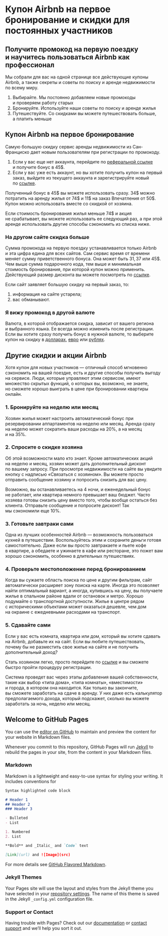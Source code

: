 # Купон Airbnb на первое бронирование и скидки для постоянных участников

## Получите промокод на первую поездку и научитесь пользоваться Airbnb как профессионал

Мы собрали для вас на одной странице все действующие купоны Airbnb, а также секреты и советы по поиску и аренде недвижимости по всему миру.

1.  Выбирайте. Мы постоянно добавляем новые промокоды и проверяем работу старых
2.  Бронируйте. Используйте наши советы по поиску и аренде жилья
3.  Путешествуйте. Со скидками вы можете путешествовать больше, а платить меньше

## Купон Airbnb на первое бронирование

Самую большую скидку сервис аренды недвижимости из Сан-Франциско дает новым пользователям при регистрации по промокоду.

1.  Если у вас еще нет аккаунта, перейдите по [реферальной ссылке](/coupon) и получите бонус в 45$.
2.  Если у вас уже есть аккаунт, но вы хотите получить купон на первый заказ, выйдите из текущего аккаунта и зарегистрируйте новый по [ссылке](/coupon).

Полученный бонус в 45$ вы можете использовать сразу. 34$ можно потратить на аренду жилья от 74$ и 11$ на заказ Впечатления от 50$. Купон можно использовать вместе со скидкой от хозяина.

Если стоимость бронирования жилья меньше 74$ и акция не срабатывает, вы можете использовать ее следующий раз, а при этой аренде использовать другие способы сэкономить из списка ниже.

### На другом сайте скидка больше

Сумма промокода на первую поездку устанавливается только Airbnb и эта цифра едина для всех сайтов. Сам сервис время от времени меняет сумму приветственного бонуса. Она может быть 31$, 37$ или 45$. Чем выше сумма подарочного кода, тем выше и минимальная стоимость бронирования, при которой купон можно применить. Действующий размер дисконта вы можете посмотреть по [ссылке](/coupon).

Если сайт заявляет большую скидку на первый заказ, то:

1.  информация на сайте устарела;
2.  вас обманывают.

### Я вижу промокод в другой валюте

Валюта, в которой отображается скидка, зависит от вашего региона и выбранного языка. Ее всегда можно изменить после регистрации. Если вы хотите сразу получить бонус в нужной валюте, то выберите купон на скидку в [долларах](/coupon), [евро](/coupon) или [рублях](/coupon).

## Другие скидки и акции Airbnb

Хотя купон для новых участников — отличный способ мгновенно сэкономить на вашей поездке, есть и другие способы получить выгоду на сервисе. Люди, которые управляют этим сервисом, имеют множество скрытых функций, о которых вы, возможно, не знаете, но сможете хорошо выиграть в цене при бронировании квартиры онлайн.

### 1\. Бронируйте на неделю или месяц

Хозяин жилья может настроить автоматический бонус при резервировании аппартаментов на неделю или месяц. Аренда сразу на неделю может сократить ваши расходы на 20%, а на месяц и на 35%.

### 2\. Спросите о скидке хозяина

Об этой возможности мало кто знает. Кроме автоматических акций на неделю и месяц, хозяин может дать дополнительный дисконт по вашему запросу. При просмотре недвижимости на сайте вы увидите кнопку с надписью «Связаться с хозяином». Вы можете просто отправить сообщение хозяину и попросить снизить для вас цену.

Возможно, вы останавливаетесь на 4 ночи, и еженедельный бонус не работает, или квартира немного превышает ваш бюджет. Часто хозяева готовы снизить цену вместо того, чтобы вообще остаться без клиента. Отправьте сообщение и попросите дисконт! Так мы сэкономили еще 10%.

### 3\. Готовьте завтраки сами

Одна из лучших особенностей Airbnb — возможность пользоваться кухней в путешествии. Воспользуйтесь этим и сохраните деньги готовя самостоятельно. Даже если вы просто завтракаете и пьете кофе в квартире, а обедаете и ужинаете в кафе или ресторане, это пожет вам хорошо сэкономить, особенно в длительных путешествиях.

### 4\. Проверьте местоположение перед бронированием

Когда вы сужаете область поиска по цене и другим фильтрам, сайт автоматически расширяет зону поиска на карте. Иногда это позволяет найти оптимальный вариант, а иногда, купившись на цену, вы получаете жилье в спальном районе вдали от остановок и метро. Хорошо подумайте о транспортной доступности. Жилье в центре рядом с историческими объектами может оказаться дешевле, чем дом на окраине с ежедневными расходами на транспорт.

### 5\. Сдавайте сами

Если у вас есть комната, квартира или дом, который вы хотите сдавать на Airbnb, добавьте их на сайт. Если вы любите путешествовать, почему бы не разместить свое жилье на сайте и не получить дополнительный доход?

Стать хозяином легко, просто перейдите по [ссылке](/coupon) и вы сможете быстро пройти процедуру регистрации.

Система проведет вас через этапы добавления вашей собственности, такие как выбор «типа дома», «типа комнаты», «вместимости» и города, в котором она находится. Как только вы закончите, вы сможете заработать на сдаче в аренду. У них даже есть калькулятор предполагаемого дохода, который подскажет, сколько вы можете заработать за ночь, неделю или месяц.

## Welcome to GitHub Pages

You can use the [editor on GitHub](https://github.com/kirillonline/textpage/edit/master/index.md) to maintain and preview the content for your website in Markdown files.

Whenever you commit to this repository, GitHub Pages will run [Jekyll](https://jekyllrb.com/) to rebuild the pages in your site, from the content in your Markdown files.

### Markdown

Markdown is a lightweight and easy-to-use syntax for styling your writing. It includes conventions for

```markdown
Syntax highlighted code block

# Header 1
## Header 2
### Header 3

- Bulleted
- List

1. Numbered
2. List

**Bold** and _Italic_ and `Code` text

[Link](url) and ![Image](src)
```

For more details see [GitHub Flavored Markdown](https://guides.github.com/features/mastering-markdown/).

### Jekyll Themes

Your Pages site will use the layout and styles from the Jekyll theme you have selected in your [repository settings](https://github.com/kirillonline/textpage/settings). The name of this theme is saved in the Jekyll `_config.yml` configuration file.

### Support or Contact

Having trouble with Pages? Check out our [documentation](https://help.github.com/categories/github-pages-basics/) or [contact support](https://github.com/contact) and we’ll help you sort it out.

